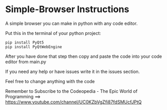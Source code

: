 # Simple-Browser Instructions
A simple browser you can make in python with any code editor.

Put this in the terminal of your python project:
```
pip install PyQt5
pip install PyQtWebEngine
```
After you have done that step then copy and paste the code into your code editor from main.py

If you need any help or have issues write it in the issues section.

Feel free to change anything with the code

Remember to Subscribe to the Codeopedia - The Epic World of Programming ==> https://www.youtube.com/channel/UC0KZbVgZfi87fdSMUcfJPtQ
